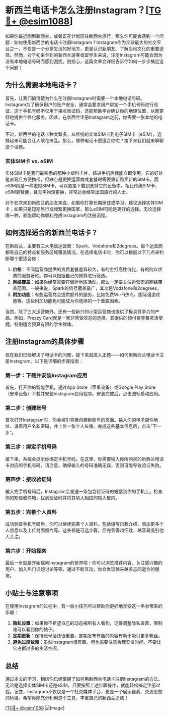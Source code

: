 # 新西兰电话卡怎么注册Instagram？[[TG💪+ @esim1088](https://t.me/s/esim1088)]

如果你最近刚到新西兰，或者正在计划前往新西兰旅行，那么你可能会遇到一个问题：如何使用新西兰的电话卡注册Instagram？Instagram作为全球最大的社交平台之一，不仅是一个分享生活的好地方，更是认识新朋友、了解当地文化的重要途径。然而，对于初来乍到的新西兰游客或留学生来说，注册Instagram可能会因为没有本地电话号码而感到困扰。别担心，这篇文章会详细告诉你如何一步步搞定这个问题！

## 为什么需要本地电话卡？

首先，让我们搞清楚为什么在注册Instagram时需要一个本地电话号码。Instagram为了确保用户的账户安全，通常会要求用户绑定一个手机号码进行验证。这个手机号码不仅用于接收验证码，还能帮助平台确认你的地理位置，从而更好地提供个性化服务。因此，在新西兰注册Instagram之前，你需要一张本地的电话卡。

不过，新西兰的电话卡种类繁多，从传统的实体SIM卡到电子SIM卡（eSIM），选择起来可能会让人眼花缭乱。那么，哪种电话卡更适合你呢？接下来我们就来聊聊这个话题。

### 实体SIM卡 vs. eSIM

实体SIM卡是我们最熟悉的那种小塑料卡片，插进手机后就能立即使用。它的好处是直观且方便携带，但缺点是更换运营商或套餐时需要重新购买新的SIM卡。而eSIM则是一种虚拟SIM卡，可以直接下载到支持它的设备中。相比传统SIM卡，eSIM更轻便，且无需物理更换，非常适合经常出国旅行的人士。

对于初次来到新西兰的朋友来说，如果你打算长期居住或学习，建议选择实体SIM卡；如果只是短期旅行或频繁更换国家，那么eSIM可能是更好的选择。无论选择哪一种，都能帮助你顺利完成Instagram的注册流程。

## 如何选择适合的新西兰电话卡？

在新西兰，主要有三大电信运营商：Spark、Vodafone和2degrees。每个运营商都有自己的特点和服务区域覆盖情况。在选择电话卡时，你可以根据以下几点来判断哪个更适合你：

1. **价格**：不同运营商提供的资费套餐差异较大，有的主打高性价比，有的则以优质的服务著称。你可以根据自己的预算进行筛选。
2. **网络覆盖**：如果你经常需要在偏远地区活动，那么一定要关注运营商的网络覆盖范围。一般来说，Spark的信号覆盖最广，其次是Vodafone和2degrees。
3. **附加功能**：有些运营商会提供额外的服务，比如免费Wi-Fi热点、国际漫游优惠等。这些附加功能也可能成为你选择的一个重要因素。

当然，除了三大运营商外，还有一些新兴的小型运营商也提供了极具竞争力的产品。例如，Prezzy Card就是一家非常受欢迎的选择，其提供的预付费套餐灵活便捷，特别适合预算有限的学生群体。

## 注册Instagram的具体步骤

现在我们已经解决了电话卡的问题，接下来就进入正题——如何用新西兰电话卡注册Instagram。以下是详细的步骤指南：

### 第一步：下载并安装Instagram应用

首先，打开你的智能手机，通过App Store（苹果设备）或Google Play Store（安卓设备）下载并安装Instagram应用程序。安装完成后，点击图标启动应用。

### 第二步：创建账号

首次打开Instagram时，你会被引导至创建新账号的页面。输入你的电子邮件地址、设置用户名和密码，并上传一张个人头像。完成这些基本信息后，点击“下一步”。

### 第三步：绑定手机号码

接下来，系统会提示你绑定手机号码。在这里，你需要输入你所购买的新西兰电话卡对应的手机号码。请注意，确保输入的号码准确无误，否则可能导致验证失败。

### 第四步：接收验证码

输入完手机号码后，Instagram会发送一条包含验证码的短信到你的手机上。检查你的短信收件箱，找到验证码并将其填入相应的输入框内。

### 第五步：完善个人资料

成功验证手机号码后，你可以继续完善个人资料。包括填写自我介绍、添加更多个人信息以及上传封面照片等。这些都是可选步骤，但完善得越细致，越容易吸引他人关注。

### 第六步：开始探索

最后一步就是开始探索Instagram的世界啦！你可以浏览推荐内容、关注感兴趣的用户、加入热门话题讨论等等。通过不断互动，你会发现越来越多志同道合的朋友。

## 小贴士与注意事项

在使用Instagram的过程中，有一些小技巧可以帮助你更好地享受这一平台带来的乐趣：

1. **隐私设置**：如果你不希望自己的动态被所有人看到，记得调整隐私设置，限制谁可以看到你的帖子。
2. **定期更新**：保持账号活跃很重要，定期发布有趣的内容有助于吸引更多粉丝。
3. **避免过度依赖**：虽然Instagram很有趣，但也需要注意合理安排时间，不要让它占据过多的生活空间。

## 总结

通过本文的学习，相信你已经掌握了如何用新西兰电话卡注册Instagram的方法。无论是选择实体SIM卡还是eSIM，只要按照上述步骤操作，就能轻松搞定注册过程。记住，Instagram不仅仅是一个社交媒体平台，更是一个展示自我、交流思想的桥梁。希望你能充分利用这个工具，丰富自己的新西兰之旅！

[[TG💪+ @esim1088](https://t.me/s/esim1088) ![Image](https://i.postimg.cc/4NQfJmqS/Snipaste-2025-05-13-00-14-12.png)]
